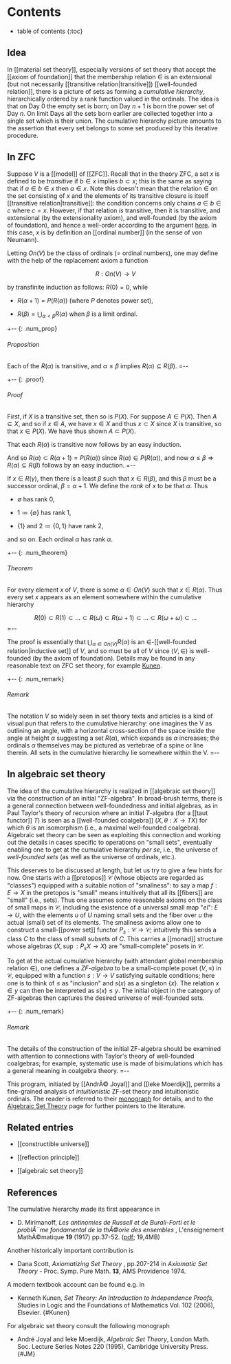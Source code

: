 # Contents # 
* table of contents 
{:toc} 

## Idea 

In [[material set theory]], especially versions of set theory that accept the [[axiom of foundation]] that the membership relation $\in$ is an extensional (but not necessarily [[transitive relation|transitive]]) [[well-founded relation]], there is a picture of sets as forming a _cumulative hierarchy_, hierarchically ordered by a rank function valued in the ordinals. The idea is that on Day 0 the empty set is born; on Day $n+1$ is born the power set of Day $n$. On limit Days all the sets born earlier are collected together into a single set which is their union. The cumulative hierarchy picture amounts to the assertion that every set belongs to some set produced by this iterative procedure. 

## In ZFC 

Suppose $V$ is a [[model]] of [[ZFC]]. Recall that in the theory ZFC, a set $x$ is defined to be *transitive* if $b \in x$ implies $b \subset x$; this is the same as saying that if $a \in b \in x$ then $a \in x$. Note this doesn't mean that the relation $\in$ on the set consisting of $x$ and the elements of its transitive closure is itself [[transitive relation|transitive]]: the condition concerns only chains $a \in b \in c$ where $c = x$. However, if that relation *is* transitive, then it is transitive, and extensional (by the extensionality axiom), and well-founded (by the axiom of foundation), and hence a well-order according to the argument [here](/nlab/show/well-order#wellorders_are_linear). In this case, $x$ is by definition an [[ordinal number]] (in the sense of von Neumann). 

Letting $On(V)$ be the class of ordinals (= ordinal numbers), one may define with the help of the replacement axiom a function 

$$R: On(V) \to V$$ 

by transfinite induction as follows: $R(0) = 0$, while 

* $R(\alpha + 1) = P(R(\alpha))$ (where $P$ denotes power set), 

* $R(\beta) = \bigcup_{\alpha \lt \beta} R(\alpha)$ when $\beta$ is a limit ordinal. 

+-- {: .num_prop} 
###### Proposition 
Each of the $R(\alpha)$ is transitive, and $\alpha \leq \beta$ implies $R(\alpha) \subseteq R(\beta)$. 
=-- 

+-- {: .proof} 
###### Proof 
First, if $X$ is a transitive set, then so is $P(X)$. For suppose $A \in P(X)$. Then $A \subseteq X$, and so if $x \in A$, we have $x \in X$ and thus $x \subset X$ since $X$ is transitive, so that $x \in P(X)$. We have thus shown $A \subset P(X)$. 

That each $R(\alpha)$ is transitive now follows by an easy induction. 

And so $R(\alpha) \subset R(\alpha + 1) = P(R(\alpha))$ since $R(\alpha) \in P(R(\alpha))$, and now $\alpha \leq \beta \Rightarrow R(\alpha) \subseteq R(\beta)$ follows by an easy induction. 
=-- 

If $x \in R(\gamma)$, then there is a least $\beta$ such that $x \in R(\beta)$, and this $\beta$ must be a successor ordinal, $\beta = \alpha + 1$. We define the _rank_ of $x$ to be that $\alpha$. Thus 

* $\emptyset$ has rank $0$, 

* $1 \coloneqq \{\emptyset\}$ has rank $1$, 

* $\{1\}$ and $2 \coloneqq \{0, 1\}$ have rank $2$, 

and so on. Each ordinal $\alpha$ has rank $\alpha$. 

+-- {: .num_theorem} 
###### Theorem 
For every element $x$ of $V$, there is some $\alpha \in On(V)$ such that $x \in R(\alpha)$. Thus every set $x$ appears as an element somewhere within the cumulative hierarchy 

$$R(0) \subset R(1) \subset \ldots \subset R(\omega) \subset R(\omega + 1) \subset \ldots \subset R(\omega + \omega) \subset \ldots$$ 
=-- 

The proof is essentially that $\bigcup_{\alpha \in On(V)} R(\alpha)$ is an $\in$-[[well-founded relation|inductive set]] of $V$, and so must be all of $V$ since $(V, \in)$ is well-founded (by the axiom of foundation). Details may be found in any reasonable text on ZFC set theory, for example [Kunen](#Kunen). 

+-- {: .num_remark} 
###### Remark 
The notation $V$ so widely seen in set theory texts and articles is a kind of visual pun that refers to the cumulative hierarchy: one imagines the V as outlining an angle, with a horizontal cross-section of the space inside the angle at height $\alpha$ suggesting a set $R(\alpha)$, which expands as $\alpha$ increases; the ordinals $\alpha$ themselves may be pictured as vertebrae of a spine or line therein. All sets in the cumulative hierarchy lie somewhere within the V. 
=-- 

## In algebraic set theory 

The idea of the cumulative hierarchy is realized in [[algebraic set theory]] via the construction of an initial "ZF-algebra". In broad-brush terms, there is a general connection between well-foundedness and initial algebras, as in Paul Taylor's theory of recursion where an initial $T$-algebra (for a [[taut functor]] $T$) is seen as a [[well-founded coalgebra]] $(X, \theta: X \to T X)$ for which $\theta$ is an isomorphism (i.e., a maximal well-founded coalgebra). Algebraic set theory can be seen as exploiting this connection and working out the details in cases specific to operations on "small sets", eventually enabling one to get at the cumulative hierarchy *per se*, i.e., the universe of *well-founded sets* (as well as the universe of ordinals, etc.). 

This deserves to be discussed at length, but let us try to give a few hints for now. One starts with a [[pretopos]] $\mathcal{C}$ (whose objects are regarded as "classes") equipped with a suitable notion of "smallness": to say a map $f: E \to X$ in the pretopos is "small" means intuitively that all its [[fibers]] are "small" (i.e., sets). Thus one assumes some reasonable axioms on the class of small maps in $\mathcal{C}$, including the existence of a universal small map "$el$": $E \to U$, with the elements $u$ of $U$ naming small sets and the fiber over $u$ the actual (small) set of its elements. The smallness axioms allow one to construct a small-[[power set]] functor $P_s: \mathcal{C} \to \mathcal{C}$; intuitively this sends a class $C$ to the class of small subsets of $C$. This carries a [[monad]] structure whose algebras $(X, \sup: P_s X \to X)$ are "small-complete" posets in $\mathcal{C}$. 

To get at the actual cumulative hierarchy (with attendant global membership relation $\in$), one defines a *ZF-algebra* to be a small-complete poset $(V, \leq)$ in $\mathcal{C}$, equipped with a function $s: V \to V$ satisfying suitable conditions; here one is to think of $\leq$ as "inclusion" and $s(x)$ as a singleton $\{x\}$. The relation $x \in y$ can then be interpreted as $s(x) \leq y$. The initial object in the category of ZF-algebras then captures the desired universe of well-founded sets. 

+-- {: .num_remark} 
###### Remark 
The details of the construction of the initial ZF-algebra should be examined with attention to connections with Taylor's theory of well-founded coalgebras; for example, systematic use is made of bisimulations which has a general meaning in coalgebra theory. 
=-- 

This program, initiated by [[AndrÃ© Joyal]] and [[Ieke Moerdijk]], permits a fine-grained analysis of *intuitionistic* ZF-set theory and intuitionistic ordinals. The reader is referred to their [monograph](#JM) for details, and to the [Algebraic Set Theory](http://www.phil.cmu.edu/projects/ast/) page for further pointers to the literature. 


## Related entries

* [[constructible universe]]

* [[reflection principle]]

* [[algebraic set theory]] 

## References 

The cumulative hierarchy made its first appearance in

* D. Mirimanoff, _Les antinomies de Russell et de Burali-Forti et le problÃ¨me fondamental de la thÃ©orie des ensembles_ , L'enseignement MathÃ©matique **19** (1917) pp.37-52. ([pdf](http://retro.seals.ch/cntmng?pid=ensmat-001:1917:19::9); 19,4MB)

Another historically important contribution is

* Dana Scott, _Axiomatizing Set Theory_ , pp.207-214 in _Axiomatic Set Theory_ - Proc. Symp. Pure Math. **13**, AMS Providence 1974.

A modern textbook account can be found e.g. in

* Kenneth Kunen, _Set Theory: An Introduction to Independence Proofs_, Studies in Logic and the Foundations of Mathematics Vol. 102 (2006), Elsevier. 
 {#Kunen} 

For algebraic set theory consult the following monograph

* Andr&eacute; Joyal and Ieke Moerdijk, _Algebraic Set Theory_, London Math. Soc. Lecture Series Notes 220 (1995), Cambridge University Press. 
 {#JM} 
